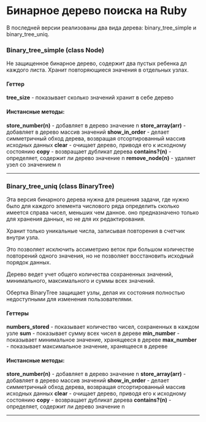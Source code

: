 Бинарное дерево поиска на Ruby
==============
В последней версии реализованы два вида дерева: binary_tree_simple и binary_tree_uniq.

### Binary_tree_simple (class Node)

Не защищенное бинарное дерево, содержит два пустых ребенка дл каждого листа. Хранит повторяющиеся значения в отдельных узлах. 

#### Геттер

**tree_size** - показывает сколько значений хранит в себе дерево

#### Инстансные методы:

**store_number(n)** - добавляет в дерево значение n
**store_array(arr)** - добавляет в дерево массив значений
**show_in_order** - делает симметричный обход дерева, возвращая отсортированный массив исходных данных 
**clear** - очищает дерево, приводя его к исходному состоянию
**copy** - возвращает дубликат дерева
**contains?(n)** - определяет, содержит ли дерево значение n
**remove_node(n)** - удаляет узел со значением n 
***

### Binary_tree_uniq (class BinaryTree)

Эта версия бинарного дерева нужна для решения задачи, где нужно было для каждого элемента числового ряда определить сколько имеется справа чисел, меньших чем данное. оно предназначено только для хранения данных, но не для их редактирования.

Хранит только уникальные числа, записывая повторения в счетчик внутри узла.

Это позволяет исключить ассиметрию веток при большом количестве повторений одного значения, но не позволяет восстановить исходный порядок данных.

Дерево ведет учет общего количества сохраненных значений, минимального, максимального и суммы всех значений.

Обертка BinaryTree защищает узлы, делая их состояния полностью недоступными для изменения пользователями.

#### Геттеры

**numbers_stored** - показывает количество чисел, сохраненных в каждом узле
**sum** - показывает сумму всех чисел в дереве
**min_number** - показывает минимальное значение, хранящееся в дереве
**max_number** - показывает максимальное значение, хранящееся в дереве

#### Инстансные методы:

**store_number(n)** - добавляет в дерево значение n
**store_array(arr)** - добавляет в дерево массив значений
**show_in_order** - делает симметричный обход дерева, возвращая отсортированный массив исходных данных 
**clear** - очищает дерево, приводя его к исходному состоянию
**copy** - возвращает дубликат дерева
**contains?(n)** - определяет, содержит ли дерево значение n
***
